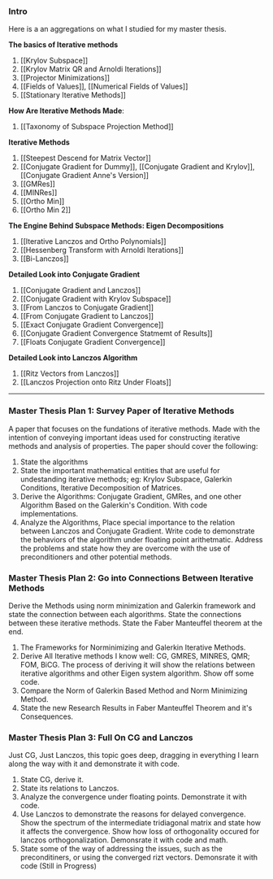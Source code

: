 ### **Intro**

Here is a an aggregations on what I studied for my master thesis. 

**The basics of Iterative methods**
1. [[Krylov Subspace]]
2. [[Krylov Matrix QR and Arnoldi Iterations]]
3. [[Projector Minimizations]]
4. [[Fields of Values]], [[Numerical Fields of Values]]
5. [[Stationary Iterative Methods]]

**How Are Iterative Methods Made**: 
1. [[Taxonomy of Subspace Projection Method]]

**Iterative Methods**
1. [[Steepest Descend for Matrix Vector]]
2. [[Conjugate Gradient for Dummy]], [[Conjugate Gradient and Krylov]], [[Conjugate Gradient Anne's Version]]
3. [[GMRes]]
4. [[MINRes]]
5. [[Ortho Min]]
6. [[Ortho Min 2]]

**The Engine Behind Subspace Methods: Eigen Decompositions**
1. [[Iterative Lanczos and Ortho Polynomials]]
2. [[Hessenberg Transform with Arnoldi Iterations]]
3. [[Bi-Lanczos]]

**Detailed Look into Conjugate Gradient**
1. [[Conjugate Gradient and Lanczos]]
2. [[Conjugate Gradient with Krylov Subspace]]
3. [[From Lanczos to Conjugate Gradient]]
4. [[From Conjugate Gradient to Lanczos]]
5. [[Exact Conjugate Gradient Convergence]]
6. [[Conjugate Gradient Convergence Statmemt of Results]]
7. [[Floats Conjugate Gradient Convergence]]

**Detailed Look into Lanczos Algorithm**
1. [[Ritz Vectors from Lanczos]]
2. [[Lanczos Projection onto Ritz Under Floats]]


----
### **Master Thesis Plan 1: Survey Paper of Iterative Methods**

A paper that focuses on the fundations of iterative methods. Made with the intention of conveying important ideas used for constructing iterative methods and analysis of properties. The paper should cover the following: 
1. State the algorithms 
2. State the important mathematical entities that are useful for undestanding iterative methods; eg: Krylov Subspace, Galerkin Conditions, Iterative Decomposition of Matrices. 
3. Derive the Algorithms: Conjugate Gradient, GMRes, and one other Algorithm Based on the Galerkin's Condition. With code implementations. 
4. Analyze the Algorithms, Place special importance to the relation between Lanczos and Conjugate Gradient. Write code to demonstrate the behaviors of the algorithm under floating point arithetmatic. Address the problems and state how they are overcome with the use of preconditioners and other potential methods. 

### **Master Thesis Plan 2: Go into Connections Between Iterative Methods**
Derive the Methods using norm minimization and Galerkin framework and state the connection between each algorithms. State the connections between these iterative methods. State the Faber Manteuffel theorem at the end. 

1. The Frameworks for Norminimizing and Galerkin Iterative Methods. 
2. Derive All Iterative methods I know well: CG, GMRES, MINRES, QMR; FOM, BiCG. The process of deriving it will show the relations between iterative algorithms and other Eigen system algorithm. Show off some code. 
3. Compare the Norm of Galerkin Based Method and Norm Minimizing Method. 
4. State the new Research Results in Faber Manteuffel Theorem and it's Consequences. 

### **Master Thesis Plan 3: Full On CG and Lanczos**

Just CG, Just Lanczos, this topic goes deep, dragging in everything I learn along the way with it and demonstrate it with code. 

1. State CG, derive it. 
2. State its relations to Lanczos. 
3. Analyze the convergence under floating points. Demonstrate it with code. 
4. Use Lanczos to demonstrate the reasons for delayed convergence. Show the spectrum of the intermediate tridiagonal matrix and state how it affects the convergence. Show how loss of orthogonality occured for lanczos orthogonalization. Demonsrate it with code and math. 
5. State some of the way of addressing the issues, such as the preconditiners, or using the converged rizt vectors. Demonsrate it with code (Still in Progress)